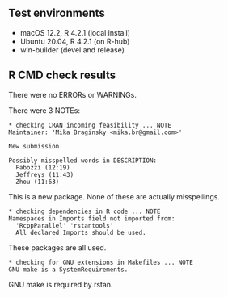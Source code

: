 ## Test environments
- macOS 12.2, R 4.2.1 (local install)
- Ubuntu 20.04, R 4.2.1 (on R-hub)
- win-builder (devel and release)


## R CMD check results

There were no ERRORs or WARNINGs.

There were 3 NOTEs:

```
* checking CRAN incoming feasibility ... NOTE
Maintainer: 'Mika Braginsky <mika.br@gmail.com>'

New submission

Possibly misspelled words in DESCRIPTION:
  Fabozzi (12:19)
  Jeffreys (11:43)
  Zhou (11:63)
```

This is a new package. None of these are actually misspellings.


```
* checking dependencies in R code ... NOTE
Namespaces in Imports field not imported from:
  'RcppParallel' 'rstantools'
  All declared Imports should be used.
```

These packages are all used.


```
* checking for GNU extensions in Makefiles ... NOTE
GNU make is a SystemRequirements.
```

GNU make is required by rstan.
